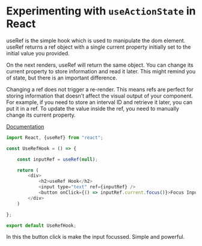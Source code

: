 # Experimenting with `useActionState` in React
useRef is the simple hook which is used to manipulate the dom element. useRef returns a ref object with a single current property initially set to the initial value you provided.

On the next renders, useRef will return the same object. You can change its current property to store information and read it later. This might remind you of state, but there is an important difference.

Changing a ref does not trigger a re-render. This means refs are perfect for storing information that doesn’t affect the visual output of your component. For example, if you need to store an interval ID and retrieve it later, you can put it in a ref. To update the value inside the ref, you need to manually change its current property.

[Documentation](https://react.dev/reference/react/useRef)

```javascript
import React, {useRef} from "react";

const UseRefHook = () => {

    const inputRef = useRef(null);

    return (
        <div>
            <h2>useRef Hook</h2>
            <input type="text" ref={inputRef} />
            <button onClick={() => inputRef.current.focus()}>Focus Input</button>
        </div>
    )

};

export default UseRefHook;
```
In this the button click is make the input focussed. Simple and powerful.
